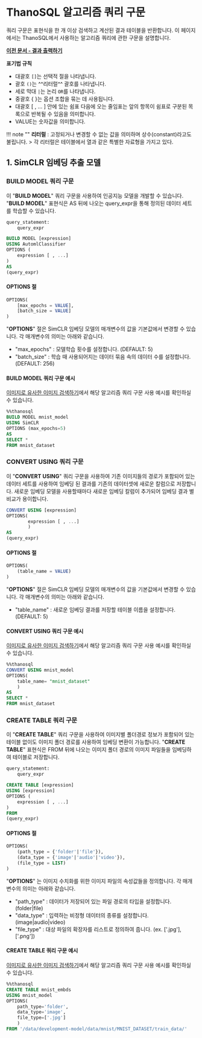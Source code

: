 # __ThanoSQL 알고리즘 쿼리 구문__

쿼리 구문은 표현식을 한 개 이상 검색하고 계산된 결과 테이블을 반환합니다. 이 페이지에서는 ThanoSQL에서 사용하는 알고리즘 쿼리에 관한 구문을 설명합니다.

**[이전 문서 - 결과 출력하기](/how-to_guides/modelling/PRINT_SYNTAX/)**  

__표기법 규칙__ 

- 대괄호 `[]`는 선택적 절을 나타냅니다.   
- 괄호 `()`는 ^^리터럴^^ 괄호를 나타냅니다.  
- 세로 막대 `|`는 논리 `OR`를 나타냅니다.  
- 중괄호 { }는 옵션 조합을 묶는 데 사용됩니다.  
- 대괄호 [ , ... ] 안에 있는 쉼표 다음에 오는 줄임표는 앞의 항목이 쉼표로 구분된 
목록으로 반복될 수 있음을 의미합니다.
- VALUE는 숫자값을 의미합니다. 

!!! note "" 
    __리터럴__ : 고정되거나 변경할 수 없는 값을 의미하며 상수(constant)라고도 불립니다. 
    > 각 리터럴은 테이블에서 열과 같은 특별한 자료형을 가지고 있다.

## __1. SimCLR 임베딩 추출 모델__

### __BUILD MODEL 쿼리 구문__ 

이 "__BUILD MODEL__" 쿼리 구문을 사용하여 인공지능 모델을 개발할 수 있습니다. 
"__BUILD MODEL__" 표현식은 AS 뒤에 나오는 query_expr을 통해 정의된 데이터 세트를 학습할 수 있습니다. 

``` sql
query_statement:
    query_expr

BUILD MODEL [expression] 
USING AutomlClassifier
OPTIONS (
    expression [ , ...]
)
AS 
(query_expr)
``` 

#### __OPTIONS 절__

```sql
OPTIONS(
    [max_epochs = VALUE],    
    [batch_size = VALUE]    
)
```

"__OPTIONS__" 절은 SimCLR 임베딩 모델의 매개변수의 값을 기본값에서 변경할 수 있습니다. 각 매개변수의 의미는 아래와 같습니다. 

- "max_epochs" : 모델학습 횟수를 설정합니다. (DEFAULT: 5)
- "batch_size" : 학습 때 사용되어지는 데이터 묶음 속의 데이터 수를 설정합니다. (DEFAULT: 256)



#### __BUILD MODEL 쿼리 구문 예시__

[이미지로 유사한 이미지 검색하기](/tutorials/thanosql_search/image_search/simclr_image_search/)에서 해당 알고리즘 쿼리 구문 사용 예시를 확인하실 수 있습니다. 

```sql
%%thanosql
BUILD MODEL mnist_model
USING SimCLR
OPTIONS (max_epochs=5)
AS 
SELECT * 
FROM mnist_dataset
```

### __CONVERT USING 쿼리 구문__
이 "__CONVERT USING__" 쿼리 구문을 사용하여 기존 이미지들의 경로가 포함되어 있는 데이터 세트를 사용하여 임베딩 된 결과를 기존의 데이터셋에 새로운 칼럼으로 저장합니다. 새로운 임베딩 모델을 사용할때마다 새로운 임베딩 칼럼이 추가되어 임베딩 결과 별 비교가 용이합니다.  


```sql
CONVERT USING [expression]
OPTIONS(
        expression [ , ...] 
        )
AS 
(query_expr)
``` 


#### __OPTIONS 절__

```sql
OPTIONS(
    (table_name = VALUE)  
)
```

"__OPTIONS__" 절은 SimCLR 임베딩 모델의 매개변수의 값을 기본값에서 변경할 수 있습니다. 각 매개변수의 의미는 아래와 같습니다. 

- "table_name" : 새로운 임베딩 결과를 저장할 테이블 이름을 설정합니다. (DEFAULT: 5)


#### __CONVERT USING 쿼리 구문 예시__

[이미지로 유사한 이미지 검색하기](/tutorials/thanosql_search/image_search/simclr_image_search/)에서 해당 알고리즘 쿼리 구문 사용 예시를 확인하실 수 있습니다. 

```sql
%%thanosql
CONVERT USING mnist_model
OPTIONS(
    table_name= "mnist_dataset"
    )
AS 
SELECT * 
FROM mnist_dataset
```

### __CREATE TABLE 쿼리 구문__

이 "__CREATE TABLE__" 쿼리 구문을 사용하여 이미지별 폴더경로 정보가 포함되어 있는 테이블 없이도 이미지 폴더 경로를 사용하여 임베딩 변환이 가능합니다. 
"__CREATE TABLE__" 표현식은 FROM 뒤에 나오는 이미지 폴더 경로의 이미지 파일들을 임베딩하여 테이블로 저장합니다. 

``` sql
query_statement:
    query_expr

CREATE TABLE [expression] 
USING [expression]
OPTIONS (
    expression [ , ...]
)
FROM
(query_expr)
``` 

#### __OPTIONS 절__

```sql
OPTIONS(
    (path_type = {'folder'|'file'}),    
    (data_type = {'image'|'audio'|'video'}),
    (file_type = LIST)    
)
```

"__OPTIONS__" 는 이미지 수치화를 위한 이미지 파일의 속성값들을 정의합니다. 각 매개변수의 의미는 아래와 같습니다. 

- "path_type" : 데이터가 저장되어 있는 파일 경로의 타입을 설정합니다.(folder|file)
- "data_type" : 입력하는 비정형 데이터의  종류를 설정합니다. (image|audio|video)
- "file_type" : 대상 파일의 확장자를 리스트로 정의하여 줍니다. (ex. ['.jpg'], ['.png'])



#### __CREATE TABLE 쿼리 구문 예시__

[이미지로 유사한 이미지 검색하기](/tutorials/thanosql_search/image_search/simclr_image_search/)에서 해당 알고리즘 쿼리 구문 사용 예시를 확인하실 수 있습니다. 

```sql
%%thanosql
CREATE TABLE mnist_embds
USING mnist_model 
OPTIONS(
    path_type='folder', 
    data_type='image',
    file_type=['.jpg']
    ) 
FROM '/data/development-model/data/mnist/MNIST_DATASET/train_data/'
```
